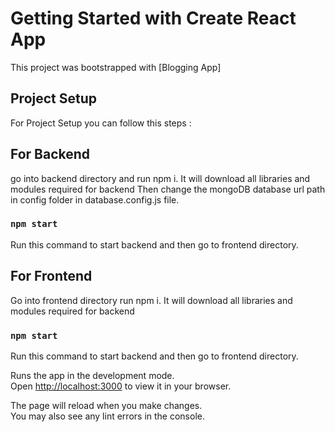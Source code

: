 # Getting Started with Create React App

This project was bootstrapped with [Blogging App]

## Project Setup
For Project Setup you can follow this steps :

## For Backend
go into backend directory and run npm i.
It will download all libraries and modules required for backend 
Then change the mongoDB database url path in config folder in database.config.js file.

### `npm start`
Run this command to start backend and then go to frontend directory.

## For Frontend
Go into frontend directory run npm i.
It will download all libraries and modules required for backend 

### `npm start`
Run this command to start backend and then go to frontend directory.

Runs the app in the development mode.\
Open [http://localhost:3000](http://localhost:3000) to view it in your browser.

The page will reload when you make changes.\
You may also see any lint errors in the console.

